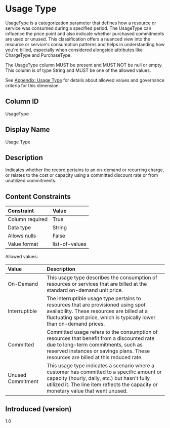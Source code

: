 # Usage Type

UsageType is a categorization parameter that defines how a resource or service was consumed during a specified period. The UsageType can influence the price point and also indicate whether purchased commitments are used or unused. This classification offers a nuanced view into the resource or service's consumption patterns and helps in understanding how you're billed, especially when considered alongside attributes like ChargeType and PurchaseType.

The UsageType column MUST be present and MUST NOT be null or empty. This column is of type String and MUST be one of the
allowed values.

See [Appendix: Usage Type](#usagetype-1) for details about allowed values and governance criteria for this dimension.

## Column ID

UsageType

## Display Name

Usage Type

## Description

Indicates whether the record pertains to an on-demand or recurring charge, or relates to the cost or capacity using a committed discount rate or from unutilized commitments.

## Content Constraints

| Constraint      | Value                                    |
| :-------------- | :--------------------------------------- |
| Column required | True                                     |
| Data type       | String                                   |
| Allows nulls    | False                                    |
| Value format    | list-of-values                           |

Allowed values:

| Value      | Description                                                                                                                                                                   |
|:-----------|:------------------------------------------------------------------------------------------------------------------------------------------------------------------------------|
| On-Demand         | This usage type describes the consumption of resources or services that are billed at the standard on-demand unit price.                                                |
| Interruptible     | The interruptible usage type pertains to resources that are provisioned using spot availability. These resources are billed at a fluctuating spot price, which is typically lower than on-demand prices.                                                                                  |
| Committed         | Committed usage refers to the consumption of resources that benefit from a discounted rate due to long-term commitments, such as reserved instances or savings plans. These resources are billed at this reduced rate. |
| Unused Commitment | This usage type indicates a scenario where a customer has committed to a specific amount or capacity (hourly, daily, etc.) but hasn't fully utilized it. The line item reflects the capacity or monetary value that went unused.                                                                        |

## Introduced (version)

1.0
